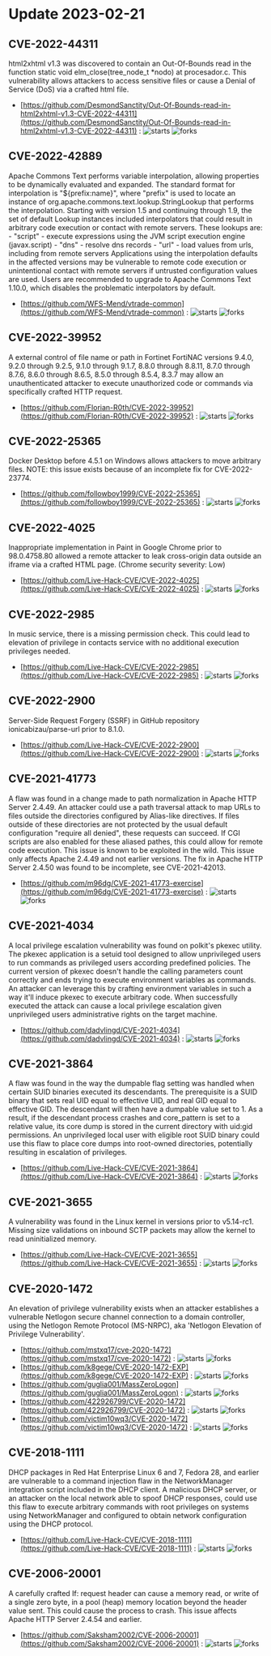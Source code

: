 # Update 2023-02-21
## CVE-2022-44311
 html2xhtml v1.3 was discovered to contain an Out-Of-Bounds read in the function static void elm_close(tree_node_t *nodo) at procesador.c. This vulnerability allows attackers to access sensitive files or cause a Denial of Service (DoS) via a crafted html file.

- [https://github.com/DesmondSanctity/Out-Of-Bounds-read-in-html2xhtml-v1.3-CVE-2022-44311](https://github.com/DesmondSanctity/Out-Of-Bounds-read-in-html2xhtml-v1.3-CVE-2022-44311) :  ![starts](https://img.shields.io/github/stars/DesmondSanctity/Out-Of-Bounds-read-in-html2xhtml-v1.3-CVE-2022-44311.svg) ![forks](https://img.shields.io/github/forks/DesmondSanctity/Out-Of-Bounds-read-in-html2xhtml-v1.3-CVE-2022-44311.svg)


## CVE-2022-42889
 Apache Commons Text performs variable interpolation, allowing properties to be dynamically evaluated and expanded. The standard format for interpolation is &quot;${prefix:name}&quot;, where &quot;prefix&quot; is used to locate an instance of org.apache.commons.text.lookup.StringLookup that performs the interpolation. Starting with version 1.5 and continuing through 1.9, the set of default Lookup instances included interpolators that could result in arbitrary code execution or contact with remote servers. These lookups are: - &quot;script&quot; - execute expressions using the JVM script execution engine (javax.script) - &quot;dns&quot; - resolve dns records - &quot;url&quot; - load values from urls, including from remote servers Applications using the interpolation defaults in the affected versions may be vulnerable to remote code execution or unintentional contact with remote servers if untrusted configuration values are used. Users are recommended to upgrade to Apache Commons Text 1.10.0, which disables the problematic interpolators by default.

- [https://github.com/WFS-Mend/vtrade-common](https://github.com/WFS-Mend/vtrade-common) :  ![starts](https://img.shields.io/github/stars/WFS-Mend/vtrade-common.svg) ![forks](https://img.shields.io/github/forks/WFS-Mend/vtrade-common.svg)


## CVE-2022-39952
 A external control of file name or path in Fortinet FortiNAC versions 9.4.0, 9.2.0 through 9.2.5, 9.1.0 through 9.1.7, 8.8.0 through 8.8.11, 8.7.0 through 8.7.6, 8.6.0 through 8.6.5, 8.5.0 through 8.5.4, 8.3.7 may allow an unauthenticated attacker to execute unauthorized code or commands via specifically crafted HTTP request.

- [https://github.com/Florian-R0th/CVE-2022-39952](https://github.com/Florian-R0th/CVE-2022-39952) :  ![starts](https://img.shields.io/github/stars/Florian-R0th/CVE-2022-39952.svg) ![forks](https://img.shields.io/github/forks/Florian-R0th/CVE-2022-39952.svg)


## CVE-2022-25365
 Docker Desktop before 4.5.1 on Windows allows attackers to move arbitrary files. NOTE: this issue exists because of an incomplete fix for CVE-2022-23774.

- [https://github.com/followboy1999/CVE-2022-25365](https://github.com/followboy1999/CVE-2022-25365) :  ![starts](https://img.shields.io/github/stars/followboy1999/CVE-2022-25365.svg) ![forks](https://img.shields.io/github/forks/followboy1999/CVE-2022-25365.svg)


## CVE-2022-4025
 Inappropriate implementation in Paint in Google Chrome prior to 98.0.4758.80 allowed a remote attacker to leak cross-origin data outside an iframe via a crafted HTML page. (Chrome security severity: Low)

- [https://github.com/Live-Hack-CVE/CVE-2022-4025](https://github.com/Live-Hack-CVE/CVE-2022-4025) :  ![starts](https://img.shields.io/github/stars/Live-Hack-CVE/CVE-2022-4025.svg) ![forks](https://img.shields.io/github/forks/Live-Hack-CVE/CVE-2022-4025.svg)


## CVE-2022-2985
 In music service, there is a missing permission check. This could lead to elevation of privilege in contacts service with no additional execution privileges needed.

- [https://github.com/Live-Hack-CVE/CVE-2022-2985](https://github.com/Live-Hack-CVE/CVE-2022-2985) :  ![starts](https://img.shields.io/github/stars/Live-Hack-CVE/CVE-2022-2985.svg) ![forks](https://img.shields.io/github/forks/Live-Hack-CVE/CVE-2022-2985.svg)


## CVE-2022-2900
 Server-Side Request Forgery (SSRF) in GitHub repository ionicabizau/parse-url prior to 8.1.0.

- [https://github.com/Live-Hack-CVE/CVE-2022-2900](https://github.com/Live-Hack-CVE/CVE-2022-2900) :  ![starts](https://img.shields.io/github/stars/Live-Hack-CVE/CVE-2022-2900.svg) ![forks](https://img.shields.io/github/forks/Live-Hack-CVE/CVE-2022-2900.svg)


## CVE-2021-41773
 A flaw was found in a change made to path normalization in Apache HTTP Server 2.4.49. An attacker could use a path traversal attack to map URLs to files outside the directories configured by Alias-like directives. If files outside of these directories are not protected by the usual default configuration &quot;require all denied&quot;, these requests can succeed. If CGI scripts are also enabled for these aliased pathes, this could allow for remote code execution. This issue is known to be exploited in the wild. This issue only affects Apache 2.4.49 and not earlier versions. The fix in Apache HTTP Server 2.4.50 was found to be incomplete, see CVE-2021-42013.

- [https://github.com/m96dg/CVE-2021-41773-exercise](https://github.com/m96dg/CVE-2021-41773-exercise) :  ![starts](https://img.shields.io/github/stars/m96dg/CVE-2021-41773-exercise.svg) ![forks](https://img.shields.io/github/forks/m96dg/CVE-2021-41773-exercise.svg)


## CVE-2021-4034
 A local privilege escalation vulnerability was found on polkit's pkexec utility. The pkexec application is a setuid tool designed to allow unprivileged users to run commands as privileged users according predefined policies. The current version of pkexec doesn't handle the calling parameters count correctly and ends trying to execute environment variables as commands. An attacker can leverage this by crafting environment variables in such a way it'll induce pkexec to execute arbitrary code. When successfully executed the attack can cause a local privilege escalation given unprivileged users administrative rights on the target machine.

- [https://github.com/dadvlingd/CVE-2021-4034](https://github.com/dadvlingd/CVE-2021-4034) :  ![starts](https://img.shields.io/github/stars/dadvlingd/CVE-2021-4034.svg) ![forks](https://img.shields.io/github/forks/dadvlingd/CVE-2021-4034.svg)


## CVE-2021-3864
 A flaw was found in the way the dumpable flag setting was handled when certain SUID binaries executed its descendants. The prerequisite is a SUID binary that sets real UID equal to effective UID, and real GID equal to effective GID. The descendant will then have a dumpable value set to 1. As a result, if the descendant process crashes and core_pattern is set to a relative value, its core dump is stored in the current directory with uid:gid permissions. An unprivileged local user with eligible root SUID binary could use this flaw to place core dumps into root-owned directories, potentially resulting in escalation of privileges.

- [https://github.com/Live-Hack-CVE/CVE-2021-3864](https://github.com/Live-Hack-CVE/CVE-2021-3864) :  ![starts](https://img.shields.io/github/stars/Live-Hack-CVE/CVE-2021-3864.svg) ![forks](https://img.shields.io/github/forks/Live-Hack-CVE/CVE-2021-3864.svg)


## CVE-2021-3655
 A vulnerability was found in the Linux kernel in versions prior to v5.14-rc1. Missing size validations on inbound SCTP packets may allow the kernel to read uninitialized memory.

- [https://github.com/Live-Hack-CVE/CVE-2021-3655](https://github.com/Live-Hack-CVE/CVE-2021-3655) :  ![starts](https://img.shields.io/github/stars/Live-Hack-CVE/CVE-2021-3655.svg) ![forks](https://img.shields.io/github/forks/Live-Hack-CVE/CVE-2021-3655.svg)


## CVE-2020-1472
 An elevation of privilege vulnerability exists when an attacker establishes a vulnerable Netlogon secure channel connection to a domain controller, using the Netlogon Remote Protocol (MS-NRPC), aka 'Netlogon Elevation of Privilege Vulnerability'.

- [https://github.com/mstxq17/cve-2020-1472](https://github.com/mstxq17/cve-2020-1472) :  ![starts](https://img.shields.io/github/stars/mstxq17/cve-2020-1472.svg) ![forks](https://img.shields.io/github/forks/mstxq17/cve-2020-1472.svg)
- [https://github.com/k8gege/CVE-2020-1472-EXP](https://github.com/k8gege/CVE-2020-1472-EXP) :  ![starts](https://img.shields.io/github/stars/k8gege/CVE-2020-1472-EXP.svg) ![forks](https://img.shields.io/github/forks/k8gege/CVE-2020-1472-EXP.svg)
- [https://github.com/guglia001/MassZeroLogon](https://github.com/guglia001/MassZeroLogon) :  ![starts](https://img.shields.io/github/stars/guglia001/MassZeroLogon.svg) ![forks](https://img.shields.io/github/forks/guglia001/MassZeroLogon.svg)
- [https://github.com/422926799/CVE-2020-1472](https://github.com/422926799/CVE-2020-1472) :  ![starts](https://img.shields.io/github/stars/422926799/CVE-2020-1472.svg) ![forks](https://img.shields.io/github/forks/422926799/CVE-2020-1472.svg)
- [https://github.com/victim10wq3/CVE-2020-1472](https://github.com/victim10wq3/CVE-2020-1472) :  ![starts](https://img.shields.io/github/stars/victim10wq3/CVE-2020-1472.svg) ![forks](https://img.shields.io/github/forks/victim10wq3/CVE-2020-1472.svg)


## CVE-2018-1111
 DHCP packages in Red Hat Enterprise Linux 6 and 7, Fedora 28, and earlier are vulnerable to a command injection flaw in the NetworkManager integration script included in the DHCP client. A malicious DHCP server, or an attacker on the local network able to spoof DHCP responses, could use this flaw to execute arbitrary commands with root privileges on systems using NetworkManager and configured to obtain network configuration using the DHCP protocol.

- [https://github.com/Live-Hack-CVE/CVE-2018-1111](https://github.com/Live-Hack-CVE/CVE-2018-1111) :  ![starts](https://img.shields.io/github/stars/Live-Hack-CVE/CVE-2018-1111.svg) ![forks](https://img.shields.io/github/forks/Live-Hack-CVE/CVE-2018-1111.svg)


## CVE-2006-20001
 A carefully crafted If: request header can cause a memory read, or write of a single zero byte, in a pool (heap) memory location beyond the header value sent. This could cause the process to crash. This issue affects Apache HTTP Server 2.4.54 and earlier.

- [https://github.com/Saksham2002/CVE-2006-20001](https://github.com/Saksham2002/CVE-2006-20001) :  ![starts](https://img.shields.io/github/stars/Saksham2002/CVE-2006-20001.svg) ![forks](https://img.shields.io/github/forks/Saksham2002/CVE-2006-20001.svg)

